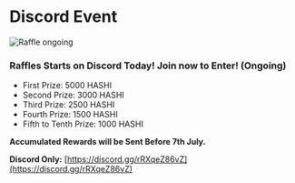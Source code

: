 # Discord Event

![Raffle ongoing](../../.gitbook/assets/photo\_2022-06-10\_18-19-06.jpg)

### Raffles Starts on Discord Today! Join now to Enter! (Ongoing)

* First Prize: 5000 HASHI
* Second Prize: 3000 HASHI
* Third Prize: 2500 HASHI
* Fourth Prize: 1500 HASHI
* Fifth to Tenth Prize: 1000 HASHI

**Accumulated Rewards will be Sent Before 7th July.**

**Discord Only:** [https://discord.gg/rRXqeZ86vZ](https://discord.gg/rRXqeZ86vZ)
